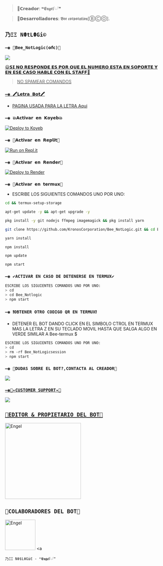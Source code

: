 >🌼𝗖𝗿𝗲𝗮𝗱𝗼𝗿: ❝𝕰𝖓𝖌𝖊𝖑𓆩𓆪❞

>🌼𝗗𝗲𝘀𝗮𝗿𝗿𝗼𝗹𝗹𝗮𝗱𝗼𝗿𝗲𝘀: 𝕭𝖊𝖊 𝖈𝖔𝖗𝖕𝖔𝖗𝖆𝖙𝖎𝖔𝖓[ⒷⒸⓄ].

## `乃ΞΞ NꂦtLꂦGi©` 



### `—◉ 🤖Bee_NotLogic(𝗼𝗳𝗰)🤖`

<a href="https://api.whatsapp.com/send/?phone=12197777157&text=/estado&type=phone_number&app_absent=0" target="blank"><img src="https://img.shields.io/badge/BOT_OFICIAL_1-25D366?style=for-the-badge&logo=whatsapp&logoColor=white" />

😃𝗦𝗜 𝗡𝗢 𝗥𝗘𝗦𝗣𝗢𝗡𝗗𝗘 𝗘𝗦 𝗣𝗢𝗥 𝗤𝗨𝗘 𝗘𝗟 𝗡𝗨𝗠𝗘𝗥𝗢 𝗘𝗦𝗧𝗔 𝗘𝗡 𝗦𝗢𝗣𝗢𝗥𝗧𝗘 𝗬 𝗘𝗡 𝗘𝗦𝗘 𝗖𝗔𝗦𝗢 𝗛𝗔𝗕𝗟𝗘 𝗖𝗢𝗡 𝗘𝗟 𝗦𝗧𝗔𝗙𝗙💖



 > NO SPAMEAR COMANDOS


### `—◉ 🖍𝗟𝗲𝘁𝗿𝗮 𝗕𝗼𝘁🖍`
- PAGINA USADA PARA LA LETRA [Aqui](https://smiley.cool/es/weirdmaker.php)



  
### `—◉ 💥𝗔𝗰𝘁𝗶𝘃𝗮𝗿 𝗲𝗻 𝗞𝗼𝘆𝗲𝗯💥`

[![Deploy to Koyeb](https://www.koyeb.com/static/images/deploy/button.svg)](https://app.koyeb.com/deploy?type=git&repository=https://github.com/KronosCorporation/Bee_NotLogic&branch=master&name=Lobo-Bot)
  
### `—◉ 🌌𝗔𝗰𝘁𝗶𝘃𝗮𝗿 𝗲𝗻 𝗥𝗲𝗽𝗹𝗶𝘁🌌`

[![Run on Repl.it](https://repl.it/badge/github/KronosCorporation/Bee_NotLogic)](https://repl.it/github/KronosCorporation/Bee_NotLogic) 
  
### `—◉ 📜𝗔𝗰𝘁𝗶𝘃𝗮𝗿 𝗲𝗻 𝗥𝗲𝗻𝗱𝗲𝗿📜`

[![Deploy to Render](https://render.com/images/deploy-to-render-button.svg)](https://dashboard.render.com/blueprint/new?repo=https%3A%2F%2Fgithub.com%2FKronosCorporation%2FBee_NotLogic) 

### `—◉ 📍𝗔𝗰𝘁𝗶𝘃𝗮𝗿 𝗲𝗻 𝘁𝗲𝗿𝗺𝘂𝘅📍` 
- ESCRIBE LOS SIGUIENTES COMANDOS UNO POR UNO:
```bash
cd && termux-setup-storage
```

```bash
apt-get update -y && apt-get upgrade -y
```

```bash
pkg install -y git nodejs ffmpeg imagemagick && pkg install yarn 
```

```bash
git clone https://github.com/KronosCorporation/Bee_NotLogic.git && cd Bee_NotLogic
```

```bash
yarn install
```

```bash
npm install
```

```bash
npm update
```

```bash
npm start
```

### `—◉ ✔️ACTIVAR EN CASO DE DETENERSE EN TERMUX✔️`
```bash
ESCRIBE LOS SIGUIENTES COMANDOS UNO POR UNO:
> cd 
> cd Bee_Notlogic
> npm start
```

### `—◉ ❗OBTENER OTRO CODIGO QR EN TERMUX❗`
- DETENER EL BOT DANDO CLICK EN EL SIMBOLO CTROL EN TERMUX MAS LA LETRA Z EN SU TECLADO MOVIL HASTA QUE SALGA ALGO EN VERDE SIMILAR A Bee-termux $  
```bash
ESCRIBE LOS SIGUIENTES COMANDOS UNO POR UNO:
> cd 
> rm -rf Bee_NotLogicsession
> npm start
```



 ### `—◉ 🌹DUDAS SOBRE EL BOT?,CONTACTA AL CREADOR🌹`
<a href="http://wa.me/595975701824" target="blank"><img src="https://img.shields.io/badge/ENGEL_CREADOR-25D366?style=for-the-badge&logo=whatsapp&logoColor=white" />

### `—◉📄✦CUSTOMER SUPPORT✦📄`
<a href="http://wa.me/595975701824" target="blank"><img src="https://img.shields.io/badge/ENGEL_COSTOMER_SUPPORT-25D366?style=for-the-badge&logo=whatsapp&logoColor=white" />


## `🌹EDITOR & PROPIETARIO DEL BOT🌹` 
<a href="https://github.com/kronoscorporation"><img src="https://github.com/KronosCorporation.png" width="250" height="250" alt="Engel"/></a>
  

## `🌼COLABORADORES DEL BOT🌼` 
<a href="[https://github.com/KronosCorporation]"><img src="https://github.com/KronosCorporation.png" width="100" height="100" alt="Engel"/></a>
    <td align="center"><a 




  
`乃ΞΞ NꂦȶLꂦGɨϾ - ❝𝕰𝖓𝖌𝖊𝖑𓆩𓆪❞`

